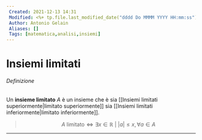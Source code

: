 ```yaml
---
 Created: 2021-12-13 14:31
 Modified: <%+ tp.file.last_modified_date("dddd Do MMMM YYYY HH:mm:ss") %>
 Author: Antonio Gelain
 Aliases: []
 Tags: [matematica,analisi,insiemi]
---
```


# Insiemi limitati

###### Definizione

Un **insieme limitato** $A$ è un insieme che è sia [[Insiemi limitati superiormente|limitato superiormente]] sia [[Insiemi limitati inferiormente|limitato inferiormente]].

> $$A \text{\ limitato} \iff \exists x \in \mathbb{R}\ |\ |a| \le x, \forall a \in A$$

---

